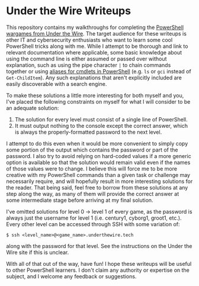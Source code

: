 # Under the Wire Writeups
This repository contains my walkthroughs for completing the [PowerShell wargames from Under the Wire](https://underthewire.tech/wargames). The target audience for these writeups is other IT and cybersecurity enthusiasts who want to learn some cool PowerShell tricks along with me. While I attempt to be thorough and link to relevant documentation where applicable, some basic knowledge about using the command line is either assumed or passed over without explanation, such as using the pipe character `|` to chain commands together or using [aliases for cmdlets in PowerShell](https://learn.microsoft.com/es-es/powershell/module/microsoft.powershell.core/about/about_aliases?view=powershell-7.5) (e.g. `ls` or `gci` instead of `Get-ChildItem`). Any such explanations that aren't explicitly included are easily discoverable with a search engine.

To make these solutions a little more interesting for both myself and you, I've placed the following constraints on myself for what I will consider to be an adequate solution:

1. The solution for every level must consist of a single line of PowerShell.
2. It must output nothing to the console except the correct answer, which is always the properly-formatted password to the next level.

I attempt to do this even when it would be more convenient to simply copy some portion of the output which contains the password or part of the password. I also try to avoid relying on hard-coded values if a more generic option is available so that the solution would remain valid even if the names of those values were to change. I believe this will force me to be more creative with my PowerShell commands than a given task or challenge may necessarily require, and will hopefully result in more interesting solutions for the reader. That being said, feel free to borrow from these solutions at any step along the way, as many of them will provide the correct answer at some intermediate stage before arriving at my final solution.

I've omitted solutions for level 0 -> level 1 of every game, as the password is always just the username for level 1 (i.e. century1, cyborg1, groot1, etc.). Every other level can be accessed through SSH with some variation of:
```
$ ssh <level_name>@<game_name>.underthewire.tech 
```
along with the password for that level. See the instructions on the Under the Wire site if this is unclear.

With all of that out of the way, have fun! I hope these writeups will be useful to other PowerShell learners. I don't claim any authority or expertise on the subject, and I welcome any feedback or suggestions.
